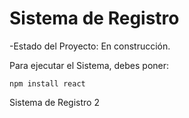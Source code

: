 <h1> Sistema de Registro</h1>

-Estado del Proyecto: En construcción.

Para ejecutar el Sistema, debes poner:

```npm install react```

Sistema de Registro 2
